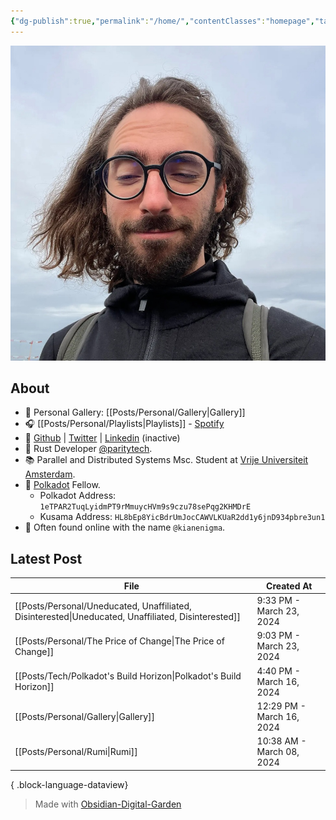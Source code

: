 ```yaml
---
{"dg-publish":true,"permalink":"/home/","contentClasses":"homepage","tags":["gardenEntry"],"created":"2024-03-24T14:05:09.000+03:30","updated":"2024-06-26T13:26:27.000+03:30"}
---
```


![Screenshot 2023-11-01 at 21.21.06.jpeg|300](/img/user/resources/Screenshot%202023-11-01%20at%2021.21.06.jpeg)

## About 

- 📸 Personal Gallery: [[Posts/Personal/Gallery\|Gallery]]
- 🎧 [[Posts/Personal/Playlists\|Playlists]] - [Spotify](https://open.spotify.com/user/1248494156?si=4e6338ab8bdb4c04)
- 🐙 [Github](https://github.com/kianenigma) | [Twitter](https://twitter.com/kianenigma)  | [Linkedin](https://www.linkedin.com/in/kian-paimani-a3618022b/) (inactive)
- 🦀 Rust Developer [@paritytech](https://twitter.com/ParityTech/). 
- 📚 Parallel and Distributed Systems Msc. Student at [Vrije Universiteit Amsterdam](https://twitter.com/VUamsterdam).
- 🔴 [Polkadot](https://www.polkadot.network) Fellow. 
	- Polkadot Address: `1eTPAR2TuqLyidmPT9rMmuycHVm9s9czu78sePqg2KHMDrE`
	- Kusama Address: `HL8bEp8YicBdrUmJocCAWVLKUaR2dd1y6jnD934pbre3un1`
- 🤖 Often found online with the name `@kianenigma`.
## Latest Post 

| File                                                                                                   | Created At                |
| ------------------------------------------------------------------------------------------------------ | ------------------------- |
| [[Posts/Personal/Uneducated, Unaffiliated, Disinterested\|Uneducated, Unaffiliated, Disinterested]] | 9:33 PM - March 23, 2024  |
| [[Posts/Personal/The Price of Change\|The Price of Change]]                                         | 9:03 PM - March 23, 2024  |
| [[Posts/Tech/Polkadot's Build Horizon\|Polkadot's Build Horizon]]                                   | 4:40 PM - March 16, 2024  |
| [[Posts/Personal/Gallery\|Gallery]]                                                                 | 12:29 PM - March 16, 2024 |
| [[Posts/Personal/Rumi\|Rumi]]                                                                       | 10:38 AM - March 08, 2024 |

{ .block-language-dataview}

> Made with [Obsidian-Digital-Garden](https://github.com/oleeskild/Obsidian-Digital-Garden)